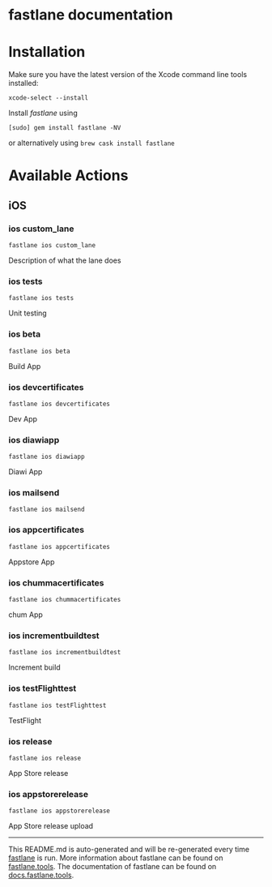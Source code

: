 fastlane documentation
================
# Installation

Make sure you have the latest version of the Xcode command line tools installed:

```
xcode-select --install
```

Install _fastlane_ using
```
[sudo] gem install fastlane -NV
```
or alternatively using `brew cask install fastlane`

# Available Actions
## iOS
### ios custom_lane
```
fastlane ios custom_lane
```
Description of what the lane does
### ios tests
```
fastlane ios tests
```
Unit testing
### ios beta
```
fastlane ios beta
```
Build App
### ios devcertificates
```
fastlane ios devcertificates
```
Dev App
### ios diawiapp
```
fastlane ios diawiapp
```
Diawi App
### ios mailsend
```
fastlane ios mailsend
```

### ios appcertificates
```
fastlane ios appcertificates
```
Appstore App
### ios chummacertificates
```
fastlane ios chummacertificates
```
chum App
### ios incrementbuildtest
```
fastlane ios incrementbuildtest
```
Increment build
### ios testFlighttest
```
fastlane ios testFlighttest
```
TestFlight
### ios release
```
fastlane ios release
```
App Store release
### ios appstorerelease
```
fastlane ios appstorerelease
```
App Store release upload

----

This README.md is auto-generated and will be re-generated every time [fastlane](https://fastlane.tools) is run.
More information about fastlane can be found on [fastlane.tools](https://fastlane.tools).
The documentation of fastlane can be found on [docs.fastlane.tools](https://docs.fastlane.tools).
